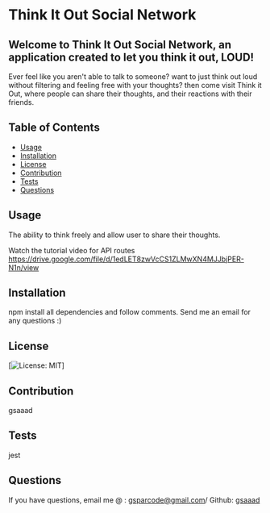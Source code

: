 # Think It Out Social Network

## Welcome to Think It Out Social Network, an application created to let you think it out, LOUD!

Ever feel like you aren't able to talk to someone? want to just think out loud without filtering and feeling free with your thoughts? then come visit Think it Out, where people can share their thoughts, and their reactions with their friends.

## Table of Contents

- [Usage](#usage)
- [Installation](#installation)
- [License](#license)
- [Contribution](#contribution)
- [Tests](#tests)
- [Questions](#questions)

## Usage

The ability to think freely and allow user to share their thoughts.

Watch the tutorial video for API routes
https://drive.google.com/file/d/1edLET8zwVcCS1ZLMwXN4MJJbjPER-N1n/view

## Installation

npm install all dependencies and follow comments. Send me an email for any questions :)

## License

[![License: MIT](https://img.shields.io/badge/License-MIT-yellow)]

## Contribution

gsaaad

## Tests

jest

## Questions

If you have questions, email me @ : gsparcode@gmail.com/ Github: [gsaaad](https://github.com/gsaaad)
